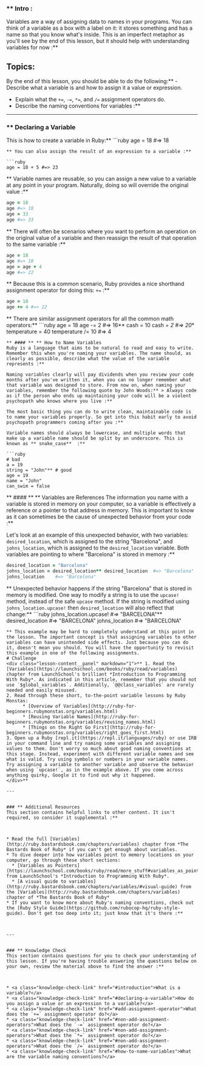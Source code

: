 ### ** Intro :
>
Variables are a way of assigning data to names in your programs. You can think of a variable as a box with a label on it: it stores something and has a name so that you know what's inside. This is an imperfect metaphor as you'll see by the end of this lesson, but it should help with understanding variables for now :**

## Topics:
By the end of this lesson, you should be able to do the following:**  - Describe what a variable is and how to assign it a value or expression.
 - Explain what the `+=`, `-=`, `*=`, and `/=` assignment operators do.
 - Describe the naming conventions for variables :**



---


### ** Declaring a Variable
This is how to create a variable in Ruby:** ```ruby
age = 18 #=> 18
```
** You can also assign the result of an expression to a variable :**

```ruby
age = 18 + 5 #=> 23
```
** Variable names are reusable, so you can assign a new value to a variable at any point in your program. Naturally, doing so will override the original value :**

```ruby
age = 18
age #=> 18
age = 33
age #=> 33
```
** There will often be scenarios where you want to perform an operation on the original value of a variable and then reassign the result of that operation to the same variable :**

```ruby
age = 18
age #=> 18
age = age + 4
age #=> 22
```
** Because this is a common scenario, <span id="add-assignment-operator">Ruby provides a nice shorthand assignment operator for doing this: `+=`</span> :**

```ruby
age = 18
age += 4 #=> 22
```
** <span id="non-add-assignment-operators">There are similar assignment operators for all the common math operators</span>:** ```ruby
age = 18
age -= 2  #=> 16** cash = 10
cash *= 2 #=> 20** temperature = 40
temperature /= 10 #=> 4
```
** #### ** ** How to Name Variables
Ruby is a language that aims to be natural to read and easy to write. Remember this when you're naming your variables. The name should, as clearly as possible, describe what the value of the variable represents :**

Naming variables clearly will pay dividends when you review your code months after you've written it, when you can no longer remember what that variable was designed to store. From now on, when naming your variables, remember the following quote by John Woods:** > Always code as if the person who ends up maintaining your code will be a violent psychopath who knows where you live :**

The most basic thing you can do to write clean, maintainable code is to name your variables properly. So get into this habit early to avoid psychopath programmers coming after you :**

Variable names should always be lowercase, and multiple words that make up a variable name should be split by an underscore. This is known as ** snake_case**  :**

```ruby
# bad
a = 19
string = "John"** # good
age = 19
name = "John"
can_swim = false
```
** #### ** ** Variables are References
The information you name with a variable is stored in memory on your computer, so a variable is effectively a reference or a pointer to that address in memory. This is important to know as it can sometimes be the cause of unexpected behavior from your code :**

Let's look at an example of this unexpected behavior, with two variables: `desired_location`, which is assigned to the string "Barcelona", and `johns_location`, which is assigned to the `desired_location` variable. Both variables are pointing to where "Barcelona" is stored in memory :**

```ruby
desired_location = "Barcelona"
johns_location = desired_location** desired_location  #=> "Barcelona"
johns_location    #=> "Barcelona"
```
** Unexpected behavior happens if the string "Barcelona" that is stored in memory is modified. One way to modify a string is to use the `upcase!` method, instead of the safe `upcase` method. If the string is modified using `johns_location.upcase!` then `desired_location` will also reflect that change:** ```ruby
johns_location.upcase!  #=> "BARCELONA"** desired_location        #=> "BARCELONA"
johns_location          #=> "BARCELONA"
```
** This example may be hard to completely understand at this point in the lesson. The important concept is that assigning variables to other variables can have unintended side effects. Just because you can do it, doesn't mean you should. You will have the opportunity to revisit this example in one of the following assignments.
# Challenge
<div class="lesson-content__panel" markdown="1">** 1. Read the [Variables](https://launchschool.com/books/ruby/read/variables) chapter from LaunchSchool's brilliant *Introduction to Programming With Ruby*. As indicated in this article, remember that you should not use `$global_variables`. Additionally, `@@class_variables` are rarely needed and easily misused.
2. Read through these short, to-the-point variable lessons by Ruby Monstas:
      * [Overview of Variables](http://ruby-for-beginners.rubymonstas.org/variables.html)
      * [Reusing Variable Names](http://ruby-for-beginners.rubymonstas.org/variables/reusing_names.html)
      * [Things on the Right Go First](http://ruby-for-beginners.rubymonstas.org/variables/right_goes_first.html)
3. Open up a Ruby [repl.it](https://repl.it/languages/ruby) or use IRB in your command line and try naming some variables and assigning values to them. Don't worry so much about good naming conventions at this stage. Instead, experiment with different variable names and see what is valid. Try using symbols or numbers in your variable names. Try assigning a variable to another variable and observe the behavior when using `upcase!`, as in the example above. If you come across anything quirky, Google it to find out why it happened.
</div>** 

---


### ** Additional Resources
This section contains helpful links to other content. It isn't required, so consider it supplemental :**



* Read the full [Variables](http://ruby.bastardsbook.com/chapters/variables) chapter from *The Bastards Book of Ruby* if you can't get enough about variables.
* To dive deeper into how variables point to memory locations on your computer, go through these short sections:
  * [Variables as Pointers](https://launchschool.com/books/ruby/read/more_stuff#variables_as_pointers), from LaunchSchool's *Introduction to Programming With Ruby*.
  * [A visual guide to variables](http://ruby.bastardsbook.com/chapters/variables/#visual-guide) from the [Variables](http://ruby.bastardsbook.com/chapters/variables) chapter of *The Bastards Book of Ruby*
* If you want to know more about Ruby's naming conventions, check out the [Ruby Style Guide](https://github.com/rubocop-hq/ruby-style-guide). Don't get too deep into it; just know that it's there :**



---


### ** Knowledge Check
This section contains questions for you to check your understanding of this lesson. If you're having trouble answering the questions below on your own, review the material above to find the answer :**



* <a class="knowledge-check-link" href="#introduction">What is a variable?</a>
* <a class="knowledge-check-link" href="#declaring-a-variable">How do you assign a value or an expression to a variable?</a>
* <a class="knowledge-check-link" href="#add-assignment-operator">What does the `+=` assignment operator do?</a>
* <a class="knowledge-check-link" href="#non-add-assignment-operators">What does the `-=` assignment operator do?</a>
* <a class="knowledge-check-link" href="#non-add-assignment-operators">What does the `*=` assignment operator do?</a>
* <a class="knowledge-check-link" href="#non-add-assignment-operators">What does the `/=` assignment operator do?</a>
* <a class="knowledge-check-link" href="#how-to-name-variables">What are the variable naming conventions?</a>
